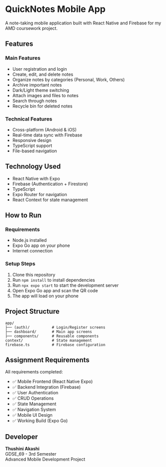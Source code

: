 # QuickNotes Mobile App

A note-taking mobile application built with React Native and Firebase for my AMD coursework project.

## Features

### Main Features
- User registration and login
- Create, edit, and delete notes
- Organize notes by categories (Personal, Work, Others)
- Archive important notes
- Dark/Light theme switching
- Attach images and files to notes
- Search through notes
- Recycle bin for deleted notes

### Technical Features
- Cross-platform (Android & iOS)
- Real-time data sync with Firebase
- Responsive design
- TypeScript support
- File-based navigation

## Technology Used
- React Native with Expo
- Firebase (Authentication + Firestore)
- TypeScript
- Expo Router for navigation
- React Context for state management
## How to Run

### Requirements
- Node.js installed
- Expo Go app on your phone
- Internet connection

### Setup Steps
1. Clone this repository
2. Run `npm install` to install dependencies
3. Run `npx expo start` to start the development server
4. Open Expo Go app and scan the QR code
5. The app will load on your phone

## Project Structure
```
app/
├── (auth)/          # Login/Register screens
├── dashboard/       # Main app screens
├── components/      # Reusable components
context/             # State management
firebase.ts          # Firebase configuration
```

## Assignment Requirements

All requirements completed:
- ✅ Mobile Frontend (React Native Expo)
- ✅ Backend Integration (Firebase)
- ✅ User Authentication
- ✅ CRUD Operations
- ✅ State Management
- ✅ Navigation System
- ✅ Mobile UI Design
- ✅ Working Build (Expo Go)

## Developer
**Thushini Akashi**  
GDSE_69 - 3rd Semester  
Advanced Mobile Development Project
